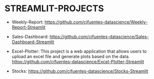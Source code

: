 # STREAMLIT-PROJECTS

- Weekly-Report: https://github.com/cjfuentes-datascience/Weekly-Report-Streamlit

- Sales-Dashboard: https://github.com/cjfuentes-datascience/Sales-Dashboard-Streamlit

- Excel-Plotter: This project is a web application that allows users to upload an excel file and generate plots based on the data. https://github.com/cjfuentes-datascience/Excel-Plotter-Streamlit

- Stocks: https://github.com/cjfuentes-datascience/Stocks-Streamlit
